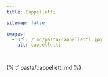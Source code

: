 ```yaml
---
title: Cappelletti

sitemap: false

images:
  - url: /img/pasta/cappelletti.jpg
    alt: cappelletti

---
```


{% tf pasta/cappelletti.md %}